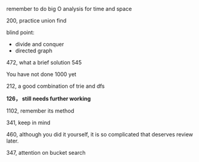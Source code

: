 remember to do big O analysis for time and space

200, practice union find

blind point:
- divide and conquer
- directed graph

472, what a brief solution
545

You have not done 1000 yet

212, a good combination of trie and dfs

**126， still needs further working**

1102, remember its method

341, keep in mind

460, although you did it yourself, it is so complicated that deserves review later.

347, attention on bucket search
